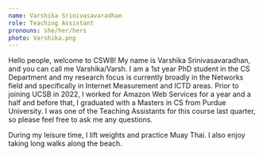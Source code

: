 ```yaml
---
name: Varshika Srinivasavaradhan
role: Teaching Assistant
pronouns: she/her/hers
photo: Varshika.png
---
```


Hello people, welcome to CSW8! 
My name is Varshika Srinivasavaradhan, and you can call me Varshika/Varsh. 
I am a 1st year PhD student in the CS Department and my research focus is currently broadly in the Networks field and specifically in Internet Measurement and ICTD areas.
Prior to joining UCSB in 2022, I worked for Amazon Web Services for a year and a half and before that, I graduated with a Masters in CS from Purdue University.
I was one of the Teaching Assistants for this course last quarter, so please feel free to ask me any questions. 

During my leisure time, I lift weights and practice Muay Thai. I also enjoy taking long walks along the beach.
